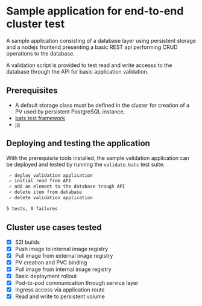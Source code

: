 # Sample application for end-to-end cluster test

A sample application consisting of a database layer using persistent storage and a nodejs frontend presenting a basic REST api performing CRUD operations to the database.

A validation script is provided to test read and write accesss to the database through the API for basic application validation.

## Prerequisites
- A default storage class must be defined in the cluster for creation of a PV used by persistent PostgreSQL instance.
- [bats test framework](https://github.com/sstephenson/bats)
- [jq](https://stedolan.github.io/jq/)

## Deploying and testing the application

With the prerequisite tools installed, the sample validation application can be deployed and tested by running the `validate.bats` test suite.


```bash
 ✓ deploy validation application
 ✓ initial read from API
 ✓ add an element to the database trough API
 ✓ delete item from database
 ✓ delete validation application

5 tests, 0 failures
```

## Cluster use cases tested

- [x] S2I builds
- [x] Push image to internal image registry
- [x] Pull image from external image registry
- [x] PV creation and PVC binding
- [x] Pull image from internal image registry
- [x] Basic deployment rollout
- [x] Pod-to-pod communication through service layer
- [x] Ingress access via application route
- [x] Read and write to persistent volume
